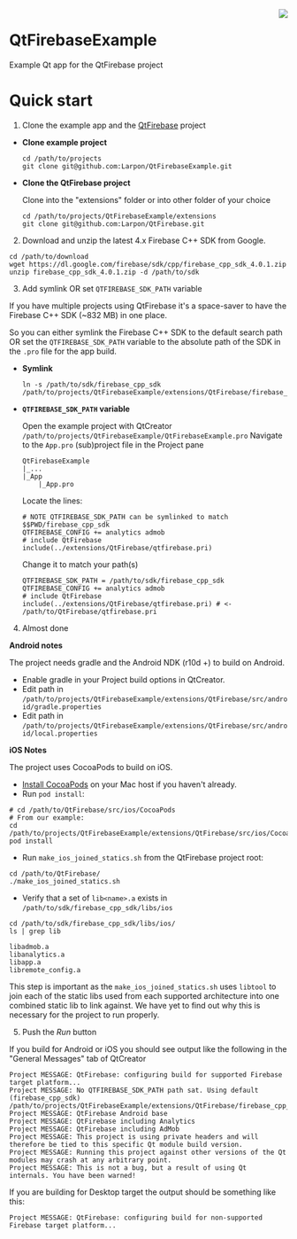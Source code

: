 <img src="https://github.com/Larpon/QtFirebase/blob/master/logo.png" align="right"/>

# QtFirebaseExample
Example Qt app for the QtFirebase project

# Quick start


1. Clone the example app and the [QtFirebase](https://github.com/Larpon/QtFirebase) project

  * **Clone example project**
  
    ```
    cd /path/to/projects
    git clone git@github.com:Larpon/QtFirebaseExample.git
    ```
  * **Clone the QtFirebase project**
  
    Clone into the "extensions" folder or into other folder of your choice
    ```
    cd /path/to/projects/QtFirebaseExample/extensions
    git clone git@github.com:Larpon/QtFirebase.git
    ```

2. Download and unzip the latest 4.x Firebase C++ SDK from Google.

  ```
  cd /path/to/download
  wget https://dl.google.com/firebase/sdk/cpp/firebase_cpp_sdk_4.0.1.zip
  unzip firebase_cpp_sdk_4.0.1.zip -d /path/to/sdk
  ```

3. Add symlink OR set `QTFIREBASE_SDK_PATH` variable

  If you have multiple projects using QtFirebase it's a space-saver to have the Firebase C++ SDK (~832 MB) in one place.

  So you can either symlink the Firebase C++ SDK to the default search path OR set the `QTFIREBASE_SDK_PATH` variable to the absolute path of the SDK in the `.pro` file for the app build.

  * **Symlink**
  
    ```
    ln -s /path/to/sdk/firebase_cpp_sdk /path/to/projects/QtFirebaseExample/extensions/QtFirebase/firebase_cpp_sdk
    ```

  * **`QTFIREBASE_SDK_PATH` variable**
  
    Open the example project with QtCreator `/path/to/projects/QtFirebaseExample/QtFirebaseExample.pro`
    Navigate to the `App.pro` (sub)project file in the Project pane
    ```
    QtFirebaseExample
    |_...
    |_App
        |_App.pro
    ```
    Locate the lines:
    ```
    # NOTE QTFIREBASE_SDK_PATH can be symlinked to match $$PWD/firebase_cpp_sdk
    QTFIREBASE_CONFIG += analytics admob
    # include QtFirebase
    include(../extensions/QtFirebase/qtfirebase.pri)
    ```
    Change it to match your path(s)
    ```
    QTFIREBASE_SDK_PATH = /path/to/sdk/firebase_cpp_sdk
    QTFIREBASE_CONFIG += analytics admob
    # include QtFirebase
    include(../extensions/QtFirebase/qtfirebase.pri) # <- /path/to/QtFirebase/qtfirebase.pri
    ```
    
4. Almost done
  
  **Android notes**
  
  The project needs gradle and the Android NDK (r10d +) to build on Android.
  
  * Enable gradle in your Project build options in QtCreator.
  * Edit path in `/path/to/projects/QtFirebaseExample/extensions/QtFirebase/src/android/gradle.properties`
  * Edit path in `/path/to/projects/QtFirebaseExample/extensions/QtFirebase/src/android/local.properties`
    
  **iOS Notes**
  
  The project uses CocoaPods to build on iOS.
  
  * [Install CocoaPods](http://stackoverflow.com/questions/20755044/how-to-install-cocoa-pods) on your Mac host if you haven't already.
  * Run `pod install`:
   ```
   # cd /path/to/QtFirebase/src/ios/CocoaPods
   # From our example:
   cd /path/to/projects/QtFirebaseExample/extensions/QtFirebase/src/ios/CocoaPods
   pod install
   ```
  * Run `make_ios_joined_statics.sh` from the QtFirebase project root:
   ```
   cd /path/to/QtFirebase/
   ./make_ios_joined_statics.sh
   ```
  * Verify that a set of `lib<name>.a` exists in `/path/to/sdk/firebase_cpp_sdk/libs/ios`
   ```
   cd /path/to/sdk/firebase_cpp_sdk/libs/ios/
   ls | grep lib
   
   libadmob.a
   libanalytics.a
   libapp.a
   libremote_config.a
   ```
   This step is important as the `make_ios_joined_statics.sh` uses `libtool` to join each of the static libs used from each supported architecture into one combined static lib to link against. We have yet to find out why this is necessary for the project to run properly.
   
5. Push the *Run* button

  If you build for Android or iOS you should see output like the following in the "General Messages" tab of QtCreator
  ```
  Project MESSAGE: QtFirebase: configuring build for supported Firebase target platform...
  Project MESSAGE: No QTFIREBASE_SDK_PATH path sat. Using default (firebase_cpp_sdk) /path/to/projects/QtFirebaseExample/extensions/QtFirebase/firebase_cpp_sdk
  Project MESSAGE: QtFirebase Android base
  Project MESSAGE: QtFirebase including Analytics
  Project MESSAGE: QtFirebase including AdMob
  Project MESSAGE: This project is using private headers and will therefore be tied to this specific Qt module build version.
  Project MESSAGE: Running this project against other versions of the Qt modules may crash at any arbitrary point.
  Project MESSAGE: This is not a bug, but a result of using Qt internals. You have been warned!
  ```

  If you are building for Desktop target the output should be something like this:
  ```
  Project MESSAGE: QtFirebase: configuring build for non-supported Firebase target platform...
  ```
